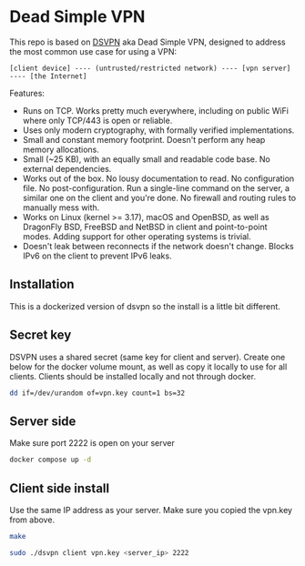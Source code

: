 # Dead Simple VPN

This repo is based on [DSVPN](https://github.com/jedisct1/dsvpn) aka Dead Simple VPN, designed to address the most common use case for using a VPN:

```text
[client device] ---- (untrusted/restricted network) ---- [vpn server] ---- [the Internet]
```

Features:

* Runs on TCP. Works pretty much everywhere, including on public WiFi where only TCP/443 is open or reliable.
* Uses only modern cryptography, with formally verified implementations.
* Small and constant memory footprint. Doesn't perform any heap memory allocations.
* Small (~25 KB), with an equally small and readable code base. No external dependencies.
* Works out of the box. No lousy documentation to read. No configuration file. No post-configuration. Run a single-line command on the server, a similar one on the client and you're done. No firewall and routing rules to manually mess with.
* Works on Linux (kernel >= 3.17), macOS and OpenBSD, as well as DragonFly BSD, FreeBSD and NetBSD in client and point-to-point modes. Adding support for other operating systems is trivial.
* Doesn't leak between reconnects if the network doesn't change. Blocks IPv6 on the client to prevent IPv6 leaks.

## Installation

This is a dockerized version of dsvpn so the install is a little bit different.

## Secret key

DSVPN uses a shared secret (same key for client and server). Create one below for the docker volume mount, as well as copy it locally to use for all clients. Clients should be installed locally and not through docker.

```sh
dd if=/dev/urandom of=vpn.key count=1 bs=32
```

## Server side

Make sure port 2222 is open on your server

```sh
docker compose up -d
```

## Client side install

Use the same IP address as your server. Make sure you copied the vpn.key from above.

```sh
make

sudo ./dsvpn client vpn.key <server_ip> 2222
```
